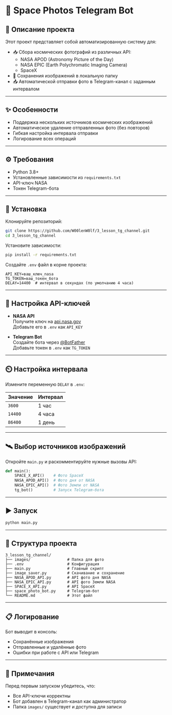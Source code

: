 # 🌌 Space Photos Telegram Bot


## 📖 Описание проекта

Этот проект представляет собой автоматизированную систему для:

- 📥 Сбора космических фотографий из различных API:
  - NASA APOD (Astronomy Picture of the Day)
  - NASA EPIC (Earth Polychromatic Imaging Camera)
  - SpaceX
- 💾 Сохранения изображений в локальную папку
- 📤 Автоматической отправки фото в Telegram-канал с заданным интервалом

---

## ✨ Особенности

- Поддержка нескольких источников космических изображений
- Автоматическое удаление отправленных фото (без повторов)
- Гибкая настройка интервала отправки
- Логирование всех операций

---

## ⚙️ Требования

- Python 3.8+
- Установленные зависимости из `requirements.txt`
- API-ключ NASA
- Токен Telegram-бота

---

## 🚀 Установка

Клонируйте репозиторий:

```bash
git clone https://github.com/W00lenW0lf/3_lesson_tg_channel.git
cd 3_lesson_tg_channel
```

Установите зависимости:

```bash
pip install -r requirements.txt
```

Создайте `.env` файл в корне проекта:

```env
API_KEY=ваш_ключ_nasa
TG_TOKEN=ваш_токен_бота
DELAY=14400  # интервал в секундах (по умолчанию 4 часа)
```

---

## 🔑 Настройка API-ключей

- **NASA API**  
  Получите ключ на [api.nasa.gov](https://api.nasa.gov)  
  Добавьте его в `.env` как `API_KEY`

- **Telegram Bot**  
  Создайте бота через [@BotFather](https://t.me/BotFather)  
  Добавьте токен в `.env` как `TG_TOKEN`

---

## ⏲️ Настройка интервала

Измените переменную `DELAY` в `.env`:

| Значение | Интервал   |
|----------|------------|
| `3600`   | 1 час      |
| `14400`  | 4 часа     |
| `86400`  | 1 день     |

---

## 🛰️ Выбор источников изображений

Откройте `main.py` и раскомментируйте нужные вызовы API:

```python
def main():
    SPACE_X_API()    # Фото SpaceX
    NASA_APOD_API()  # Фото дня от NASA
    NASA_EPIC_API()  # Фото Земли от NASA
    tg_bot()         # Запуск Telegram-бота
```

---

## ▶️ Запуск

```bash
python main.py
```

---

## 📁 Структура проекта

```
3_lesson_tg_channel/
├── images/                # Папка для фото
├── .env                   # Конфигурация
├── main.py                # Главный скрипт
├── image_saver.py         # Скачивание и сохранение
├── NASA_APOD_API.py       # API фото дня NASA
├── NASA_EPIC_API.py       # API фото Земли NASA
├── SPACE_X_API.py         # API SpaceX
├── space_photo_bot.py     # Telegram-бот
└── README.md              # Этот файл
```

---

## 📋 Логирование

Бот выводит в консоль:

- Сохранённые изображения
- Отправленные и удалённые фото
- Ошибки при работе с API или Telegram

---


## 📝 Примечания

Перед первым запуском убедитесь, что:

- Все API-ключи корректны
- Бот добавлен в Telegram-канал как администратор
- Папка `images/` существует и доступна для записи
